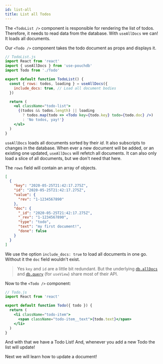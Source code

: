 ```yaml
---
id: list-all
title: List all Todos
---
```


The `<TodoList />` component is responsible for rendering the list of todos. Therefore, it needs to read data from
the database. With `useAllDocs` we can! It loads all documents.

Our `<Todo />` component takes the todo document as props and displays it.

```jsx
// TodoList.js
import React from 'react'
import { useAllDocs } from 'use-pouchdb'
import Todo from './Todo'

export default function TodoList() {
  const { rows: todos, loading } = useAllDocs({
    include_docs: true, // Load all document bodies
  })

  return (
    <ul className="todo-list">
      {(todos && todos.length) || loading
        ? todos.map(todo => <Todo key={todo.key} todo={todo.doc} />)
        : 'No todos, yay!'}
    </ul>
  )
}
```

`useAllDocs` loads all documents sorted by their _id_. It also subscripts to changes in the database. When ever a
new document will be added, or an existing one updated, `useAllDocs` will refetch all documents. It can also only
load a slice of all documents, but we don't need that here.

The `rows` field will contain an array of objects.

```json
[
  {
    "key": "2020-05-25T21:42:17.275Z",
    "id": "2020-05-25T21:42:17.275Z",
    "value": {
      "rev": "1-1234567890"
    },
    "doc": {
      "_id": "2020-05-25T21:42:17.275Z",
      "_rev": "1-1234567890",
      "type": "todo",
      "text": "my first document!",
      "done": false
    }
  }
]
```

We use the option `include_docs: true` to load all documents in one go. Without it the `doc` field wouldn't exist.

> Yes `key` and `id` are a little bit redundant. But the underlying
> [`db.allDocs`](https://pouchdb.com/api.html#batch_fetch) and
> [`db.query`](https://pouchdb.com/api.html#query_database) (for `useView`) share most of their API.

Now to the `<Todo />` component:

```jsx
// Todo.js
import React from 'react'

export default function Todo({ todo }) {
  return (
    <li className="todo-item">
      <span className="todo-item__text">{todo.text}</span>
    </li>
  )
}
```

And with that we have a Todo List! And, whenever you add a new Todo the list will update!

Next we will learn how to update a document!
